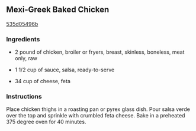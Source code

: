 ## Mexi-Greek Baked Chicken

[535d05496b](http://www.food.com/recipe/mexi-greek-baked-chicken-449967)

### Ingredients

 - 2 pound of chicken, broiler or fryers, breast, skinless, boneless, meat only, raw

 - 1 1/2 cup of sauce, salsa, ready-to-serve

 - 34 cup of cheese, feta

### Instructions

Place chicken thighs in a roasting pan or pyrex glass dish. Pour salsa verde over the top and sprinkle with crumbled feta cheese. Bake in a preheated 375 degree oven for 40 minutes.
